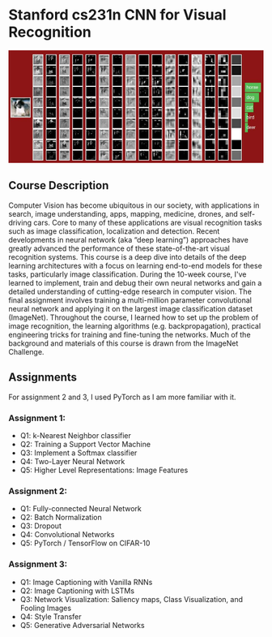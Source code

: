 # Stanford cs231n CNN for Visual Recognition
<p align="center">
    <img src="images/course_homepage_img.jpg"><br/>
</p>

## Course Description
Computer Vision has become ubiquitous in our society, with applications in search, image understanding, apps, mapping, medicine, drones, and self-driving cars. Core to many of these applications are visual recognition tasks such as image classification, localization and detection. Recent developments in neural network (aka “deep learning”) approaches have greatly advanced the performance of these state-of-the-art visual recognition systems. This course is a deep dive into details of the deep learning architectures with a focus on learning end-to-end models for these tasks, particularly image classification. During the 10-week course, I've learned to implement, train and debug their own neural networks and gain a detailed understanding of cutting-edge research in computer vision. The final assignment involves training a multi-million parameter convolutional neural network and applying it on the largest image classification dataset (ImageNet). Throughout the course, I learned how to set up the problem of image recognition, the learning algorithms (e.g. backpropagation), practical engineering tricks for training and fine-tuning the networks. Much of the background and materials of this course is drawn from the ImageNet Challenge.

## Assignments
For assignment 2 and 3, I used PyTorch as I am more familiar with it.
### Assignment 1:
- Q1: k-Nearest Neighbor classifier
- Q2: Training a Support Vector Machine
- Q3: Implement a Softmax classifier
- Q4: Two-Layer Neural Network
- Q5: Higher Level Representations: Image Features

### Assignment 2:
- Q1: Fully-connected Neural Network
- Q2: Batch Normalization
- Q3: Dropout
- Q4: Convolutional Networks
- Q5: PyTorch / TensorFlow on CIFAR-10

### Assignment 3:
- Q1: Image Captioning with Vanilla RNNs
- Q2: Image Captioning with LSTMs
- Q3: Network Visualization: Saliency maps, Class Visualization, and Fooling Images
- Q4: Style Transfer
- Q5: Generative Adversarial Networks